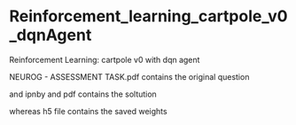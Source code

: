 # Reinforcement_learning_cartpole_v0_dqnAgent
Reinforcement Learning: cartpole v0 with dqn agent

NEUROG - ASSESSMENT TASK.pdf contains the original question

and ipnby and pdf contains the soltution

whereas h5 file contains the saved weights
